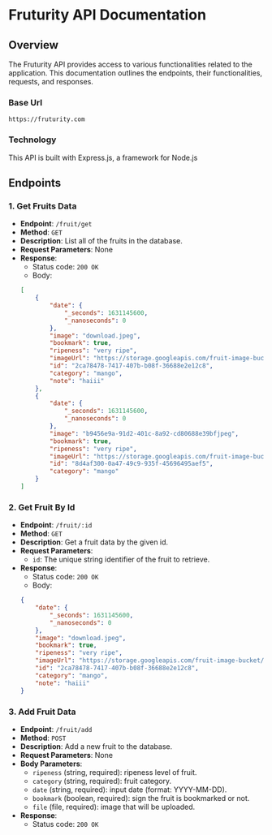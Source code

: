 # Fruturity API Documentation
## Overview

The Fruturity API provides access to various functionalities related to the application. This documentation outlines the endpoints, their functionalities, requests, and responses.

### Base Url
```link
https://fruturity.com
```

### Technology
This API is built with Express.js, a framework for Node.js

## Endpoints
### 1. Get Fruits Data
- **Endpoint**: `/fruit/get`
- **Method**: `GET`
- **Description**: List all of the fruits in the database.
- **Request Parameters**: None
- **Response**:
    - Status code: `200 OK`
    - Body:
    ```json
    [
        {
            "date": {
                "_seconds": 1631145600,
                "_nanoseconds": 0
            },
            "image": "download.jpeg",
            "bookmark": true,
            "ripeness": "very ripe",
            "imageUrl": "https://storage.googleapis.com/fruit-image-bucket/img/9712e4cb-19ca-4f36-ba1e-f7b637bf918f",
            "id": "2ca78478-7417-407b-b08f-36688e2e12c8",
            "category": "mango",
            "note": "haiii"
        },
        {
            "date": {
                "_seconds": 1631145600,
                "_nanoseconds": 0
            },
            "image": "b9456e9a-91d2-401c-8a92-cd80688e39bfjpeg",
            "bookmark": true,
            "ripeness": "very ripe",
            "imageUrl": "https://storage.googleapis.com/fruit-image-bucket/img/b9456e9a-91d2-401c-8a92-cd80688e39bf.jpeg",
            "id": "8d4af300-0a47-49c9-935f-45696495aef5",
            "category": "mango"
        }
    ]
    ```

### 2. Get Fruit By Id
- **Endpoint**: `/fruit/:id`
- **Method**: `GET`
- **Description**: Get a fruit data by the given id.
- **Request Parameters**:
    - `id`: The unique string identifier of the fruit to retrieve.
- **Response**:
    - Status code: `200 OK`
    - Body:
    ```json
    {
        "date": {
            "_seconds": 1631145600,
            "_nanoseconds": 0
        },
        "image": "download.jpeg",
        "bookmark": true,
        "ripeness": "very ripe",
        "imageUrl": "https://storage.googleapis.com/fruit-image-bucket/img/9712e4cb-19ca-4f36-ba1e-f7b637bf918f",
        "id": "2ca78478-7417-407b-b08f-36688e2e12c8",
        "category": "mango",
        "note": "haiii"
    }
    ```

### 3. Add Fruit Data
- **Endpoint**: `/fruit/add`
- **Method**: `POST`
- **Description**: Add a new fruit to the database.
- **Request Parameters**: None
- **Body Parameters**:
    - `ripeness` (string, required): ripeness level of fruit.
    - `category` (string, required): fruit category.
    - `date` (string, required): input date (format: YYYY-MM-DD).
    - `bookmark` (boolean, required): sign the fruit is bookmarked or not.
    - `file` (file, required): image that will be uploaded.
- **Response**:
    - Status code: `200 OK`



